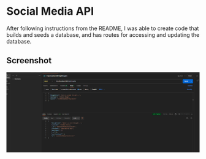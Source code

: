 # Social Media API
After following instructions from the README, I was able to create code that builds and seeds a database, and has routes for accessing and updating the database.
## Screenshot
![Screenshot of postman](./assets/2024-09-01.png)
